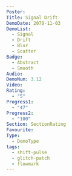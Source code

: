 ```yaml
---
Poster: 
Title: Signal Drift
DemoDate: 2070-11-03
DemoList:
  - Signal
  - Drift
  - Blur
  - Scatter
Badge:
  - Abstract
  - Smooth
Audio: 
DemoNum: 3.12
Video: 
Rating:
  - "5"
Progress1:
  - "47"
Progress2:
  - "100"
Section: SectionRating
Favourite: 
Type:
  - DemoType
tags:
  - shift-pulse
  - glitch-patch
  - flowmark
---
```

